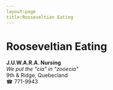 ```yaml
---
layout:page
title:Rooseveltian Eating
---
```

# Rooseveltian Eating

**J.U.W.A.R.A. Nursing**  
_We put the "cia" in "zooecia"_  
9th & Ridge, Quebecland  
☎ 771-9943



